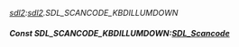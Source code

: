 _[sdl2](../../modules/sdl2/sdl2-module.md):[sdl2](../../modules/sdl2/sdl2-module.md).SDL\_SCANCODE\_KBDILLUMDOWN_
##### Const SDL\_SCANCODE\_KBDILLUMDOWN:[SDL_Scancode](../../modules/sdl2/sdl2-sdl_scancode.md)

